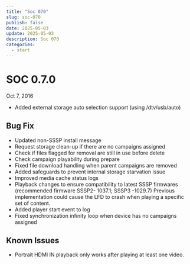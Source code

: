 ```yaml
---
title: "Soc 070"
slug: soc-070
publish: false
date: 2025-05-03
update: 2025-05-03
description: Soc 070
categories:
  - start
---
```


SOC 0.7.0
=========

Oct 7, 2016

* Added external storage auto selection support (using /dtv/usb/auto)

Bug Fix
-------

* Updated non-SSSP install message
* Request storage clean-up if there are no campaigns assigned
* Check if files flagged for removal are still in use before delete
* Check campaign playability during prepare
* Fixed file download handling when parent campaigns are removed
* Added safeguards to prevent internal storage starvation issue
* Improved media cache status logs
* Playback changes to ensure compatibility to latest SSSP firmwares (recommended firmware SSSP2- 1037.1; SSSP3 -1029.7) Previous implementation could cause the LFD to crash when playing a specific set of content.
* Added player start event to log
* Fixed synchronization infinity loop when device has no campaigns assigned

Known Issues
------------

* Portrait HDMI IN playback only works after playing at least one video.
